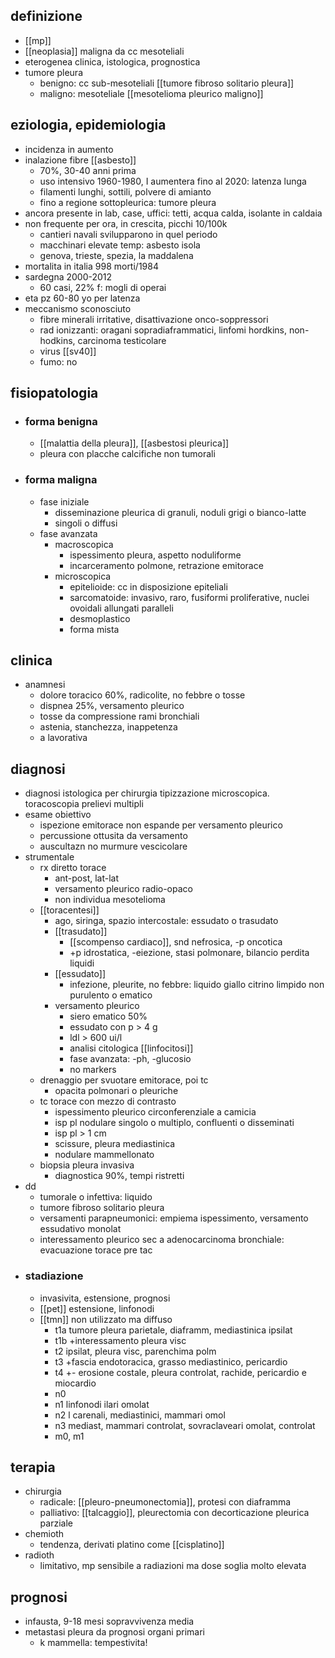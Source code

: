 ## definizione
- [[mp]]
- [[neoplasia]] maligna da cc mesoteliali
- eterogenea clinica, istologica, prognostica
- tumore pleura
	- benigno: cc sub-mesoteliali [[tumore fibroso solitario pleura]]
	- maligno: mesoteliale [[mesotelioma pleurico maligno]]

## eziologia, epidemiologia
- incidenza in aumento
- inalazione fibre [[asbesto]]
	- 70%, 30-40 anni prima
	- uso intensivo 1960-1980, I aumentera fino al 2020: latenza lunga
	- filamenti lunghi, sottili, polvere di amianto
	- fino a regione sottopleurica: tumore pleura
- ancora presente in lab, case, uffici: tetti, acqua calda, isolante in caldaia
- non frequente per ora, in crescita, picchi 10/100k
	- cantieri navali svilupparono in quel periodo
	- macchinari elevate temp: asbesto isola
	- genova, trieste, spezia, la maddalena
- mortalita in italia 998 morti/1984
- sardegna 2000-2012
	- 60 casi, 22% f: mogli di operai
- eta pz 60-80 yo per latenza
- meccanismo sconosciuto
	- fibre minerali irritative, disattivazione onco-soppressori
	- rad ionizzanti: oragani sopradiaframmatici, linfomi hordkins, non-hodkins, carcinoma testicolare
	- virus [[sv40]]
	- fumo: no

## fisiopatologia
- ### forma benigna
	- [[malattia della pleura]], [[asbestosi pleurica]]
	- pleura con placche calcifiche non tumorali
- ### forma maligna
	- fase iniziale
		- disseminazione pleurica di granuli, noduli grigi o bianco-latte
		- singoli o diffusi
	- fase avanzata
		- macroscopica
			- ispessimento pleura, aspetto noduliforme
			- incarceramento polmone, retrazione emitorace
		- microscopica
			- epitelioide: cc in disposizione epiteliali
			- sarcomatoide: invasivo, raro, fusiformi proliferative, nuclei ovoidali allungati paralleli
			- desmoplastico
			- forma mista

## clinica
- anamnesi
	- dolore toracico 60%, radicolite, no febbre o tosse
	- dispnea 25%, versamento pleurico
	- tosse da compressione rami bronchiali
	- astenia, stanchezza, inappetenza
	- a lavorativa

## diagnosi
- diagnosi istologica per chirurgia tipizzazione microscopica. toracoscopia prelievi multipli
- esame obiettivo
	- ispezione emitorace non espande per versamento pleurico
	- percussione ottusita da versamento
	- auscultazn no murmure vescicolare
- strumentale
	- rx diretto torace
		- ant-post, lat-lat
		- versamento pleurico radio-opaco
		- non individua mesotelioma
	- [[toracentesi]]
		- ago, siringa, spazio intercostale: essudato o trasudato
		- [[trasudato]]
			- [[scompenso cardiaco]], snd nefrosica, -p oncotica
			- +p idrostatica, -eiezione, stasi polmonare, bilancio perdita liquidi
		- [[essudato]]
			- infezione, pleurite, no febbre: liquido giallo citrino limpido non purulento o ematico
		- versamento pleurico
			- siero ematico 50%
			- essudato con p > 4 g
			- ldl > 600 ui/l
			- analisi citologica [[linfocitosi]]
			- fase avanzata: -ph, -glucosio
			- no markers
	- drenaggio per svuotare emitorace, poi tc
		- opacita polmonari o pleuriche
	- tc  torace con mezzo di contrasto
		- ispessimento pleurico circonferenziale a camicia
		- isp pl nodulare singolo o multiplo, confluenti o disseminati
		- isp pl > 1 cm
		- scissure, pleura mediastinica
		- nodulare mammellonato
	- biopsia pleura invasiva
		- diagnostica 90%, tempi ristretti
- dd
	- tumorale o infettiva: liquido
	- tumore fibroso solitario pleura
	- versamenti parapneumonici: empiema ispessimento, versamento essudativo monolat
	- interessamento pleurico sec a adenocarcinoma bronchiale: evacuazione torace pre tac
- ### stadiazione
	- invasivita, estensione, prognosi
	- [[pet]] estensione, linfonodi
	- [[tmn]] non utilizzato ma diffuso
		- t1a tumore pleura parietale, diaframm, mediastinica ipsilat
		- t1b +interessamento pleura visc
		- t2 ipsilat, pleura visc, parenchima polm
		- t3 +fascia endotoracica, grasso mediastinico, pericardio
		- t4 +- erosione costale, pleura controlat, rachide, pericardio e miocardio
		- n0
		- n1 linfonodi ilari omolat
		- n2 l carenali, mediastinici, mammari omol
		- n3 mediast, mammari controlat, sovraclaveari omolat, controlat
		- m0, m1

## terapia
- chirurgia
	- radicale: [[pleuro-pneumonectomia]], protesi con diaframma
	- palliativo: [[talcaggio]], pleurectomia con decorticazione pleurica parziale
- chemioth
	- tendenza, derivati platino come [[cisplatino]]
- radioth
	- limitativo, mp sensibile a radiazioni ma dose soglia molto elevata

## prognosi
- infausta, 9-18 mesi sopravvivenza media
- metastasi pleura da prognosi organi primari
	- k mammella: tempestivita!